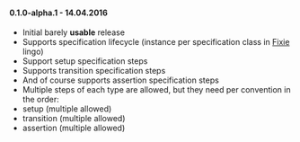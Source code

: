 #### 0.1.0-alpha.1 - 14.04.2016
* Initial barely **usable** release
* Supports specification lifecycle (instance per specification class in [Fixie](https://github.com/fixie "Fixie") lingo)
* Support setup specification steps
* Supports transition specification steps
* And of course supports assertion specification steps
* Multiple steps of each type are allowed, but they need per convention in the order:
 * setup (multiple allowed)
 * transition (multiple allowed)
 * assertion (multiple allowed)
